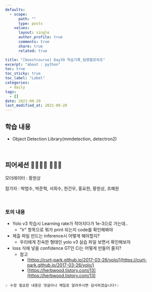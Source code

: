 ```yaml
---
defaults:
  - scope:
      path: ""
      type: posts
    values:
      layout: single
      author_profile: true
      comments: true
      share: true
      related: true

title: "[boostcourse] Day39 학습기록_팀명뭘로하조"
excerpt: "about : python"
toc: true
toc_sticky: true
toc_label: "Label"
categories:
  - daily
tags:
  - []
date: 2021-09-29
last_modified_at: 2021-09-29
---
```


## 학습 내용

- Object Detection Library(mmdetection, detectron2)

<br>

## 피어세션 👨‍👨‍👦‍👦 👨‍👨‍👦

모더레이터 : 황원상

참가자 : 박범수, 박준혁, 서희수, 한건우, 홍요한, 황원상, 조혜원

<br>

### 토의 내용

- Yolo v3 학습시 Learning rate가 작아지다가 1e-3으로 가는데..
    - "lr" 항목으로 뭐가 print 되는지 code를 확인해봐야
- 제출 파일 만드는 inference시 어떻게 해야할지?
    - 우리에게 친숙한 형태인 yolo v3 실습 파일 보면서 확인해보자
- loss 식에 넣을 confidence GT인 Ci는 어떻게 만들어 줄지?
    - 참고
        - [https://curt-park.github.io/2017-03-26/yolo/](https://curt-park.github.io/2017-03-26/yolo/)
        - [https://herbwood.tistory.com/13](https://herbwood.tistory.com/13)



```
💡 수정 필요한 내용은 댓글이나 메일로 알려주시면 감사하겠습니다!💡 
```
